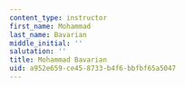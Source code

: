 ```yaml
---
content_type: instructor
first_name: Mohammad
last_name: Bavarian
middle_initial: ''
salutation: ''
title: Mohammad Bavarian
uid: a952e659-ce45-8733-b4f6-bbfbf65a5047
---
```


